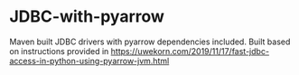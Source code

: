 # JDBC-with-pyarrow
Maven built JDBC drivers with pyarrow dependencies included.
Built based on instructions provided in https://uwekorn.com/2019/11/17/fast-jdbc-access-in-python-using-pyarrow-jvm.html
